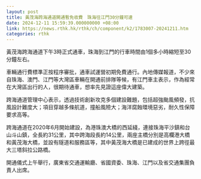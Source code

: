 ```yaml
---
layout: post
title: 黃茂海跨海通道開通暫免收費　珠海往江門30分鐘可達
date: 2024-12-11 15:59:39.000000000 +08:00
link: https://news.rthk.hk/rthk/ch/component/k2/1783007-20241211.htm
categories: rthk
---
```


黃茂海跨海通道下午3時正式通車，珠海到江門的行車時間由1個多小時縮短至30分鐘左右。

車輛通行費標準正按程序審批，通車試運營初期免費通行。內地傳媒報道，不少來自珠海、澳門、江門等大灣區車輛在開通前排隊等候，有江門車主表示，作為經常在大灣區出行的人，很期待通車，想率先見證這座偉大建築。

跨海通道管理中心表示，透過技術創新攻克多個建設難題，包括超強颱風頻發，抗風設計難度大；項目穿越多條航道，撞船風險大；海洋腐蝕環境惡劣，耐久性保障要求高等。

跨海通道在2020年6月開始建設，為港珠澳大橋的西延綫，連接珠海平沙鎮和台山斗山鎮，全長約31公里，其中跨海段長約14公里，兩座主橋分別是高欄港大橋和黃茂海大橋，並設有隧道和服務區等，其中黃茂海大橋是已建成的世界上跨徑最大三塔斜拉公路橋。

開通儀式上午舉行，廣東省交通運輸廳、省國資委、珠海、江門以及省交通集團負責人出席。
